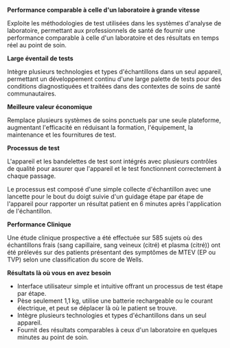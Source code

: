 **Performance comparable à celle d'un laboratoire à grande vitesse**

Exploite les méthodologies de test utilisées dans les systèmes d'analyse de laboratoire, permettant aux professionnels de santé de fournir une performance comparable à celle d'un laboratoire et des résultats en temps réel au point de soin.

**Large éventail de tests**

Intègre plusieurs technologies et types d'échantillons dans un seul appareil, permettant un développement continu d'une large palette de tests pour des conditions diagnostiquées et traitées dans des contextes de soins de santé communautaires.

**Meilleure valeur économique**

Remplace plusieurs systèmes de soins ponctuels par une seule plateforme, augmentant l'efficacité en réduisant la formation, l'équipement, la maintenance et les fournitures de test.

**Processus de test**

L'appareil et les bandelettes de test sont intégrés avec plusieurs contrôles de qualité pour assurer que l'appareil et le test fonctionnent correctement à chaque passage.

Le processus est composé d'une simple collecte d'échantillon avec une lancette pour le bout du doigt suivie d'un guidage étape par étape de l'appareil pour rapporter un résultat patient en 6 minutes après l'application de l'échantillon.

**Performance Clinique**

Une étude clinique prospective a été effectuée sur 585 sujets où des échantillons frais (sang capillaire, sang veineux (citré) et plasma (citré)) ont été prélevés sur des patients présentant des symptômes de MTEV (EP ou TVP) selon une classification du score de Wells.

**Résultats là où vous en avez besoin**

- Interface utilisateur simple et intuitive offrant un processus de test étape par étape.
- Pèse seulement 1,1 kg, utilise une batterie rechargeable ou le courant électrique, et peut se déplacer là où le patient se trouve.
- Intègre plusieurs technologies et types d'échantillons dans un seul appareil.
- Fournit des résultats comparables à ceux d'un laboratoire en quelques minutes au point de soin.
